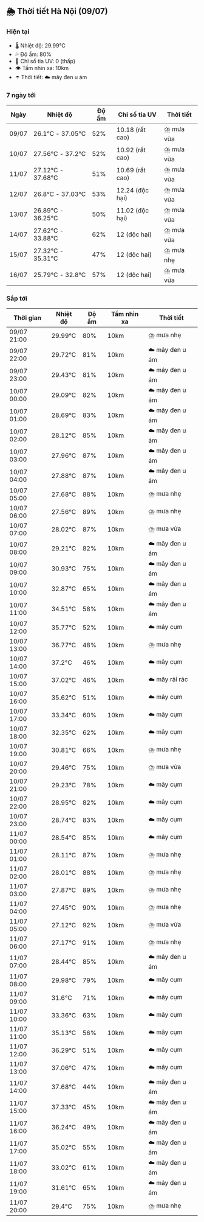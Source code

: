 ## 🌦️ Thời tiết Hà Nội (09/07)

### Hiện tại

- 🌡️ Nhiệt độ: 29.99℃
- 💦 Độ ẩm: 80%
- 🌟 Chỉ số tia UV: 0 (thấp)
- 👁️ Tầm nhìn xa: 10km
- ☂️ Thời tiết: ☁️ mây đen u ám

### 7 ngày tới

| Ngày | Nhiệt độ | Độ ẩm | Chỉ số tia UV | Thời tiết |
| --- | --- | --- | --- | --- |
| 09/07 | 26.1℃ - 37.05℃ | 52% | 10.18 (rất cao) | ⛈️ mưa vừa |
| 10/07 | 27.56℃ - 37.2℃ | 52% | 10.92 (rất cao) | ⛈️ mưa vừa |
| 11/07 | 27.12℃ - 37.68℃ | 51% | 10.69 (rất cao) | ⛈️ mưa vừa |
| 12/07 | 26.8℃ - 37.03℃ | 53% | 12.24 (độc hại) | ⛈️ mưa vừa |
| 13/07 | 26.89℃ - 36.25℃ | 50% | 11.02 (độc hại) | ⛈️ mưa vừa |
| 14/07 | 27.62℃ - 33.88℃ | 62% | 12 (độc hại) | ⛈️ mưa vừa |
| 15/07 | 27.32℃ - 35.31℃ | 47% | 12 (độc hại) | ⛈️ mưa nhẹ |
| 16/07 | 25.79℃ - 32.8℃ | 57% | 12 (độc hại) | ⛈️ mưa vừa |

### Sắp tới

| Thời gian | Nhiệt độ | Độ ẩm | Tầm nhìn xa | Thời tiết |
| --- | --- | --- | --- | --- |
| 09/07 21:00 | 29.99℃ | 80% | 10km | ⛈️ mưa nhẹ |
| 09/07 22:00 | 29.72℃ | 81% | 10km | ☁️ mây đen u ám |
| 09/07 23:00 | 29.43℃ | 81% | 10km | ☁️ mây đen u ám |
| 10/07 00:00 | 29.09℃ | 82% | 10km | ☁️ mây đen u ám |
| 10/07 01:00 | 28.69℃ | 83% | 10km | ☁️ mây đen u ám |
| 10/07 02:00 | 28.12℃ | 85% | 10km | ☁️ mây đen u ám |
| 10/07 03:00 | 27.96℃ | 87% | 10km | ☁️ mây đen u ám |
| 10/07 04:00 | 27.88℃ | 87% | 10km | ☁️ mây đen u ám |
| 10/07 05:00 | 27.68℃ | 88% | 10km | ⛈️ mưa nhẹ |
| 10/07 06:00 | 27.56℃ | 89% | 10km | ⛈️ mưa nhẹ |
| 10/07 07:00 | 28.02℃ | 87% | 10km | ⛈️ mưa vừa |
| 10/07 08:00 | 29.21℃ | 82% | 10km | ☁️ mây đen u ám |
| 10/07 09:00 | 30.93℃ | 75% | 10km | ☁️ mây đen u ám |
| 10/07 10:00 | 32.87℃ | 65% | 10km | ☁️ mây đen u ám |
| 10/07 11:00 | 34.51℃ | 58% | 10km | ☁️ mây đen u ám |
| 10/07 12:00 | 35.77℃ | 52% | 10km | ☁️ mây cụm |
| 10/07 13:00 | 36.77℃ | 48% | 10km | ⛈️ mưa nhẹ |
| 10/07 14:00 | 37.2℃ | 46% | 10km | ☁️ mây cụm |
| 10/07 15:00 | 37.02℃ | 46% | 10km | ☁️ mây rải rác |
| 10/07 16:00 | 35.62℃ | 51% | 10km | ☁️ mây cụm |
| 10/07 17:00 | 33.34℃ | 60% | 10km | ☁️ mây cụm |
| 10/07 18:00 | 32.35℃ | 62% | 10km | ☁️ mây cụm |
| 10/07 19:00 | 30.81℃ | 66% | 10km | ⛈️ mưa nhẹ |
| 10/07 20:00 | 29.46℃ | 75% | 10km | ⛈️ mưa vừa |
| 10/07 21:00 | 29.23℃ | 78% | 10km | ☁️ mây cụm |
| 10/07 22:00 | 28.95℃ | 82% | 10km | ☁️ mây cụm |
| 10/07 23:00 | 28.74℃ | 83% | 10km | ☁️ mây cụm |
| 11/07 00:00 | 28.54℃ | 85% | 10km | ☁️ mây cụm |
| 11/07 01:00 | 28.11℃ | 87% | 10km | ⛈️ mưa nhẹ |
| 11/07 02:00 | 28.01℃ | 88% | 10km | ⛈️ mưa nhẹ |
| 11/07 03:00 | 27.87℃ | 89% | 10km | ⛈️ mưa nhẹ |
| 11/07 04:00 | 27.45℃ | 90% | 10km | ⛈️ mưa nhẹ |
| 11/07 05:00 | 27.12℃ | 92% | 10km | ⛈️ mưa vừa |
| 11/07 06:00 | 27.17℃ | 91% | 10km | ⛈️ mưa nhẹ |
| 11/07 07:00 | 28.44℃ | 85% | 10km | ☁️ mây đen u ám |
| 11/07 08:00 | 29.98℃ | 79% | 10km | ☁️ mây cụm |
| 11/07 09:00 | 31.6℃ | 71% | 10km | ☁️ mây cụm |
| 11/07 10:00 | 33.36℃ | 63% | 10km | ☁️ mây cụm |
| 11/07 11:00 | 35.13℃ | 56% | 10km | ☁️ mây cụm |
| 11/07 12:00 | 36.29℃ | 51% | 10km | ☁️ mây cụm |
| 11/07 13:00 | 37.06℃ | 47% | 10km | ☁️ mây cụm |
| 11/07 14:00 | 37.68℃ | 44% | 10km | ☁️ mây đen u ám |
| 11/07 15:00 | 37.33℃ | 45% | 10km | ☁️ mây đen u ám |
| 11/07 16:00 | 36.24℃ | 49% | 10km | ☁️ mây đen u ám |
| 11/07 17:00 | 35.02℃ | 55% | 10km | ☁️ mây đen u ám |
| 11/07 18:00 | 33.02℃ | 61% | 10km | ☁️ mây đen u ám |
| 11/07 19:00 | 31.61℃ | 65% | 10km | ☁️ mây đen u ám |
| 11/07 20:00 | 29.4℃ | 75% | 10km | ⛈️ mưa nhẹ |
